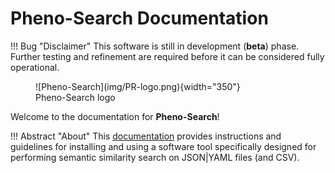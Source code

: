 # Pheno-Search Documentation

!!! Bug "Disclaimer"
    This software is still in development (**beta**) phase. Further testing and refinement are required before it can be considered fully operational.

<figure markdown>
 ![Pheno-Search](img/PR-logo.png){width="350"}
 <figcaption>Pheno-Search logo</figcaption>
</figure>

Welcome to the documentation for **Pheno-Search**!

!!! Abstract "About" 
    This [documentation](https://cnag-biomedical-informatics.github.io/pheno-ranker) provides instructions and guidelines for installing and using a software tool specifically designed for performing semantic similarity search on JSON|YAML files (and CSV).
